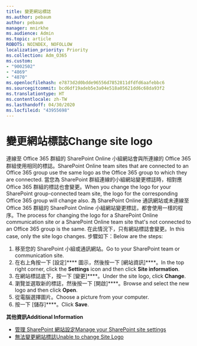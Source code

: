 ```yaml
---
title: 變更網站標誌
ms.author: pebaum
author: pebaum
manager: mnirkhe
ms.audience: Admin
ms.topic: article
ROBOTS: NOINDEX, NOFOLLOW
localization_priority: Priority
ms.collection: Adm_O365
ms.custom:
- "9002502"
- "4869"
- "4870"
ms.openlocfilehash: e7873d2d0bdde96556d7852811dfdfd6aafebbc6
ms.sourcegitcommit: bcd6df19adeb5e3a04e518a05621dd6c68da93f2
ms.translationtype: HT
ms.contentlocale: zh-TW
ms.lasthandoff: 04/30/2020
ms.locfileid: "43955698"
---
```

# <a name="change-site-logo"></a><span data-ttu-id="4e957-102">變更網站標誌</span><span class="sxs-lookup"><span data-stu-id="4e957-102">Change site logo</span></span>

<span data-ttu-id="4e957-103">連線至 Office 365 群組的 SharePoint Online 小組網站會與所連線的 Office 365 群組使用相同的標誌。</span><span class="sxs-lookup"><span data-stu-id="4e957-103">SharePoint Online team sites that are connected to an Office 365 group use the same logo as the Office 365 group to which they are connected.</span></span> <span data-ttu-id="4e957-104">當您為 SharePoint 群組連線的小組網站變更標誌時，相對應 Office 365 群組的標誌也會變更。</span><span class="sxs-lookup"><span data-stu-id="4e957-104">When you change the logo for your SharePoint group-connected team site, the logo for the corresponding Office 365 group will change also.</span></span> <span data-ttu-id="4e957-105">為 SharePoint Online 通訊網站或未連線至 Office 365 群組的 SharePoint Online 小組網站變更標誌，都會使用一樣的程序。</span><span class="sxs-lookup"><span data-stu-id="4e957-105">The process for changing the logo for a SharePoint Online communication site or a SharePoint Online team site that's not connected to an Office 365 group is the same.</span></span> <span data-ttu-id="4e957-106">在此情況下，只有網站標誌會變更。</span><span class="sxs-lookup"><span data-stu-id="4e957-106">In this case, only the site logo changes.</span></span> <span data-ttu-id="4e957-107">步驟如下：</span><span class="sxs-lookup"><span data-stu-id="4e957-107">Below are the steps:</span></span>

1. <span data-ttu-id="4e957-108">移至您的 SharePoint 小組或通訊網站。</span><span class="sxs-lookup"><span data-stu-id="4e957-108">Go to your SharePoint team or communication site.</span></span>
2. <span data-ttu-id="4e957-109">在右上角按一下 [設定]\*\*\*\* 圖示，然後按一下 [網站資訊]\*\*\*\*。</span><span class="sxs-lookup"><span data-stu-id="4e957-109">In the top right corner, click the **Settings** icon and then click **Site information**.</span></span>
3. <span data-ttu-id="4e957-110">在網站標誌底下，按一下 [變更]\*\*\*\*。</span><span class="sxs-lookup"><span data-stu-id="4e957-110">Under the site logo, click **Change**.</span></span>
4. <span data-ttu-id="4e957-111">瀏覽並選取新的標誌，然後按一下 [開啟]\*\*\*\*。</span><span class="sxs-lookup"><span data-stu-id="4e957-111">Browse and select the new logo and then click **Open**.</span></span>
5. <span data-ttu-id="4e957-112">從電腦選擇圖片。</span><span class="sxs-lookup"><span data-stu-id="4e957-112">Choose a picture from your computer.</span></span>
6. <span data-ttu-id="4e957-113">按一下 [儲存]\*\*\*\*。</span><span class="sxs-lookup"><span data-stu-id="4e957-113">Click **Save**.</span></span>

<span data-ttu-id="4e957-114">**其他資訊**</span><span class="sxs-lookup"><span data-stu-id="4e957-114">**Additional Information**</span></span>

- [<span data-ttu-id="4e957-115">管理 SharePoint 網站設定</span><span class="sxs-lookup"><span data-stu-id="4e957-115">Manage your SharePoint site settings</span></span>](https://support.office.com/article/manage-your-sharepoint-site-settings-8376034d-d0c7-446e-9178-6ab51c58df42)
- [<span data-ttu-id="4e957-116">無法變更網站標誌</span><span class="sxs-lookup"><span data-stu-id="4e957-116">Unable to change Site Logo</span></span>](https://docs.microsoft.com/sharepoint/troubleshoot/sites/error-when-changing-o365-site-logo)
